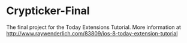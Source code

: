 # Crypticker-Final

The final project for the Today Extensions Tutorial. More information
at http://www.raywenderlich.com/83809/ios-8-today-extension-tutorial
